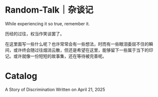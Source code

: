 # Random-Talk｜杂谈记

While experiencing it so true, remember it.

历经的过往，权当作笑谈罢了。

在这里面写一些什么呢？也许常常会有一些想法，时而有一些眼泪委屈不住的瞬间，或许终会随过往烟消云散，但还是希望在这里，能够留下一些属于当下的印记。或许就像一份短短的故事集，还在等待被完善呢。

# Catalog
A Story of Discrimination
Written on April 21, 2025
